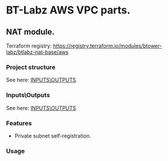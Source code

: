# BT-Labz AWS VPC parts.

## NAT module.

Terraform registry: https://registry.terraform.io/modules/btower-labz/btlabz-nat-base/aws

### Project structure

See here: [INPUTS\OUTPUTS](INOUT.md)

### Inputs\Outputs

See here: [INPUTS\OUTPUTS](FILES.md)

### Features

* Private subnet self-registration.

### Usage

```

```
